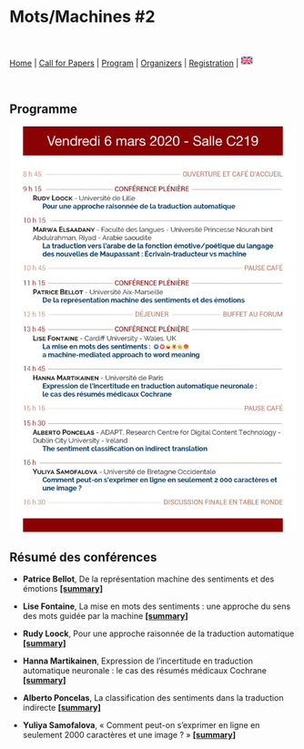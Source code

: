 # Mots/Machines #2

<br>

[Home](https://motsmachines.github.io/2020/fr) | [Call for Papers](https://motsmachines.github.io/2020/fr/cfp) | [Program](https://motsmachines.github.io/2020/fr/program) | [Organizers](https://motsmachines.github.io/2020/fr/orga) | [Registration](https://motsmachines.github.io/2020/fr/registration) | [<img src="EN.png" width="20">](https://motsmachines.github.io/2020/fr)

<br>

## Programme

![Programme](Programme.jpg)

## Résumé des conférences

* **Patrice Bellot**, De la représentation machine des sentiments et des émotions **[[summary]](sub/Bellot.pdf)**

* **Lise Fontaine**, La mise en mots des sentiments : une approche du sens des mots guidée par la machine **[[summary]](sub/Fontaine.pdf)**

* **Rudy Loock**, Pour une approche raisonnée de la traduction automatique **[[summary]](sub/Loock.pdf)**

* **Hanna Martikainen**, Expression de l’incertitude en traduction automatique neuronale : le cas des résumés médicaux Cochrane **[[summary]](sub/Martikainen.pdf)**

* **Alberto Poncelas**, La classification des sentiments dans la traduction indirecte **[[summary]](sub/Poncelas.pdf)**

* **Yuliya Samofalova**, « Comment peut-on s’exprimer en ligne en seulement 2000 caractères et une image ? » **[[summary]](sub/Samofalova.pdf)**

